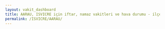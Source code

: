 ```yaml
---
layout: vakit_dashboard
title: AARAU, ISVICRE için iftar, namaz vakitleri ve hava durumu - ilçe/eyalet seç
permalink: /ISVICRE/AARAU/
---
```


<script type="text/javascript">
  var GLOBAL_COUNTRY = 'ISVICRE';
  var GLOBAL_CITY = 'AARAU';
  var GLOBAL_STATE = '';
  var lat = 72;
  var lon = 21;
</script>

